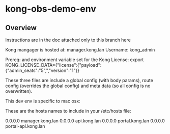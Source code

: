 # kong-obs-demo-env

## Overview
Instructions are in the doc attached only to this branch here

Kong mangager is hosted at: manager.kong.lan
Username: kong_admin

Prereq: 
and environment variable set for the Kong License:
export KONG_LICENSE_DATA={"license":{"payload":{"admin_seats":"5",","version":"1"}}


These three files are include a global config (with body params), route config (overrides the global config) and meta data (so all config is no overwritten).

This dev env is specific to mac osx:

These are the hosts names to include in your /etc/hosts file:

0.0.0.0 manager.kong.lan
0.0.0.0 api.kong.lan
0.0.0.0 portal.kong.lan
0.0.0.0 portal-api.kong.lan